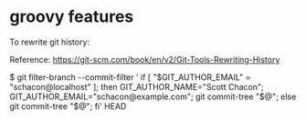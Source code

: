# groovy features

To rewrite git history: 

Reference: https://git-scm.com/book/en/v2/Git-Tools-Rewriting-History

$ git filter-branch --commit-filter '
        if [ "$GIT_AUTHOR_EMAIL" = "schacon@localhost" ];
        then
                GIT_AUTHOR_NAME="Scott Chacon";
                GIT_AUTHOR_EMAIL="schacon@example.com";
                git commit-tree "$@";
        else
                git commit-tree "$@";
        fi' HEAD


